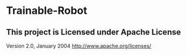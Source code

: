 # Trainable-Robot


## This project is Licensed under Apache License

Version 2.0, January 2004
http://www.apache.org/licenses/
